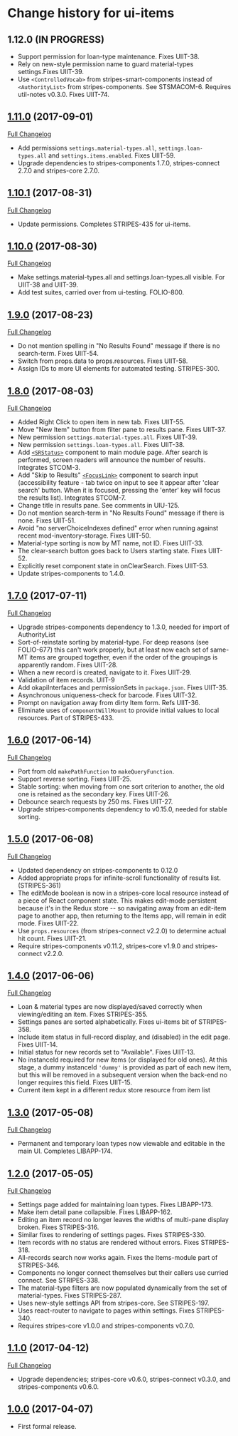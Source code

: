# Change history for ui-items

## 1.12.0 (IN PROGRESS)

* Support permission for loan-type maintenance. Fixes UIIT-38.
* Rely on new-style permission name to guard material-types settings.Fixes UIIT-39.
* Use `<ControlledVocab>` from stripes-smart-components instead of `<AuthorityList>` from stripes-components. See STSMACOM-6. Requires util-notes v0.3.0. Fixes UIIT-74.

## [1.11.0](https://github.com/folio-org/ui-items/tree/v1.11.0) (2017-09-01)
[Full Changelog](https://github.com/folio-org/ui-items/compare/v1.10.1...v1.11.0)

* Add permissions `settings.material-types.all`, `settings.loan-types.all` and `settings.items.enabled`. Fixes UIIT-59.
* Upgrade dependencies to stripes-components 1.7.0, stripes-connect 2.7.0 and stripes-core 2.7.0.

## [1.10.1](https://github.com/folio-org/ui-items/tree/v1.10.1) (2017-08-31)
[Full Changelog](https://github.com/folio-org/ui-items/compare/v1.10.0...v1.10.1)

* Update permissions. Completes STRIPES-435 for ui-items.

## [1.10.0](https://github.com/folio-org/ui-items/tree/v1.10.0) (2017-08-30)
[Full Changelog](https://github.com/folio-org/ui-items/compare/v1.9.0...v1.10.0)

* Make settings.material-types.all and settings.loan-types.all visible. For UIIT-38 and UIIT-39.
* Add test suites, carried over from ui-testing. FOLIO-800.

## [1.9.0](https://github.com/folio-org/ui-items/tree/v1.9.0) (2017-08-23)
[Full Changelog](https://github.com/folio-org/ui-items/compare/v1.8.0...v1.9.0)

* Do not mention spelling in "No Results Found" message if there is no search-term. Fixes UIIT-54.
* Switch from props.data to props.resources. Fixes UIIT-58.
* Assign IDs to more UI elements for automated testing. STRIPES-300.

## [1.8.0](https://github.com/folio-org/ui-items/tree/v1.8.0) (2017-08-03)
[Full Changelog](https://github.com/folio-org/ui-items/compare/v1.7.0...v1.8.0)

* Added Right Click to open item in new tab. Fixes UIIT-55.
* Move "New Item" button from filter pane to results pane. Fixes UIIT-37.
* New permission `settings.material-types.all`. Fixes UIIT-39.
* New permission `settings.loan-types.all`. Fixes UIIT-38.
* Add [`<SRStatus>`](https://github.com/folio-org/stripes-components/tree/master/lib/SRStatus) component to main module page. After search is performed, screen readers will announce the number of results. Integrates STCOM-3.
* Add "Skip to Results" [`<FocusLink>`](https://github.com/folio-org/stripes-components/tree/master/lib/FocusLink) component to search input (accessibility feature - tab twice on input to see it appear after 'clear search' button. When it is focused, pressing the 'enter' key will focus the results list). Integrates STCOM-7.
* Change title in results pane. See comments in UIU-125.
* Do not mention search-term in "No Results Found" message if there is none. Fixes UIIT-51.
* Avoid "no serverChoiceIndexes defined" error when running against recent mod-inventory-storage. Fixes UIIT-50.
* Material-type sorting is now by MT name, not ID. Fixes UIIT-33.
* The clear-search button goes back to Users starting state. Fixes UIIT-52.
* Explicitly reset component state in onClearSearch. Fixes UIIT-53.
* Update stripes-components to 1.4.0.

## [1.7.0](https://github.com/folio-org/ui-items/tree/v1.7.0) (2017-07-11)
[Full Changelog](https://github.com/folio-org/ui-items/compare/v1.6.0...v1.7.0)

* Upgrade stripes-components dependency to 1.3.0, needed for import of AuthorityList
* Sort-of-reinstate sorting by material-type. For deep reasons (see FOLIO-677) this can't work properly, but at least now each set of same-MT items are grouped together, even if the order of the groupings is apparently random. Fixes UIIT-28.
* When a new record is created, navigate to it. Fixes UIIT-29.
* Validation of item records. UIIT-9
* Add okapiInterfaces and permissionSets in `package.json`. Fixes UIIT-35.
* Asynchronous uniqueness-check for barcode. Fixes UIIT-32.
* Prompt on navigation away from dirty Item form. Refs UIIT-36.
* Eliminate uses of `componentWillMount` to provide initial values to local resources. Part of STRIPES-433.

## [1.6.0](https://github.com/folio-org/ui-items/tree/v1.6.0) (2017-06-14)
[Full Changelog](https://github.com/folio-org/ui-items/compare/v1.5.0...v1.6.0)

* Port from old `makePathFunction` to `makeQueryFunction`.
* Support reverse sorting. Fixes UIIT-25.
* Stable sorting: when moving from one sort criterion to another, the old one is retained as the secondary key. Fixes UIIT-26.
* Debounce search requests by 250 ms. Fixes UIIT-27.
* Upgrade stripes-components dependency to v0.15.0, needed for stable sorting.

## [1.5.0](https://github.com/folio-org/ui-items/tree/v1.5.0) (2017-06-08)
[Full Changelog](https://github.com/folio-org/ui-items/compare/v1.4.0...v1.5.0)

* Updated dependency on stripes-components to 0.12.0
* Added appropriate props for infinite-scroll functionality of results list. (STRIPES-361)
* The editMode boolean is now in a stripes-core local resource instead of a piece of React component state. This makes edit-mode persistent because it's in the Redux store -- so navigating away from an edit-item page to another app, then returning to the Items app, will remain in edit mode. Fixes UIIT-22.
* Use `props.resources` (from stripes-connect v2.2.0) to determine actual hit count. Fixes UIIT-21.
* Require stripes-components v0.11.2, stripes-core v1.9.0 and stripes-connect v2.2.0.

## [1.4.0](https://github.com/folio-org/ui-items/tree/v1.4.0) (2017-06-06)
[Full Changelog](https://github.com/folio-org/ui-items/compare/v1.3.0...v1.4.0)

* Loan & material types are now displayed/saved correctly when viewing/editing an item. Fixes STRIPES-355.
* Settings panes are sorted alphabetically. Fixes ui-items bit of STRIPES-358.
* Include item status in full-record display, and (disabled) in the edit page. Fixes UIIT-14.
* Initial status for new records set to "Available". Fixes UIIT-13.
* No instanceId required for new items (or displayed for old ones). At this stage, a dummy instanceId `'dummy'` is provided as part of each new item, but this will be removed in a subsequent version when the back-end no longer requires this field. Fixes UIIT-15.
* Current item kept in a different redux store resource from item list

## [1.3.0](https://github.com/folio-org/ui-items/tree/v1.3.0) (2017-05-08)
[Full Changelog](https://github.com/folio-org/ui-items/compare/v1.2.0...v1.3.0)

* Permanent and temporary loan types now viewable and editable in the main UI. Completes LIBAPP-174.

## [1.2.0](https://github.com/folio-org/ui-items/tree/v1.2.0) (2017-05-05)
[Full Changelog](https://github.com/folio-org/ui-items/compare/v1.1.0...v1.2.0)

* Settings page added for maintaining loan types. Fixes LIBAPP-173.
* Make item detail pane collapsible. Fixes LIBAPP-162.
* Editing an item record no longer leaves the widths of multi-pane display broken. Fixes STRIPES-316.
* Similar fixes to rendering of settings pages. Fixes STRIPES-330.
* Item records with no status are rendered without errors. Fixes STRIPES-318.
* All-records search now works again. Fixes the Items-module part of STRIPES-346.
* Components no longer connect themselves but their callers use curried connect. See STRIPES-338.
* The material-type filters are now populated dynamically from the set of material-types. Fixes STRIPES-287.
* Uses new-style settings API from stripes-core. See STRIPES-197.
* Uses react-router to navigate to pages within settings. Fixes STRIPES-340.
* Requires stripes-core v1.0.0 and stripes-components v0.7.0.

## [1.1.0](https://github.com/folio-org/ui-items/tree/v1.1.0) (2017-04-12)
[Full Changelog](https://github.com/folio-org/ui-items/compare/v1.0.0...v1.1.0)

* Upgrade dependencies; stripes-core v0.6.0, stripes-connect v0.3.0, and stripes-components v0.6.0.

## [1.0.0](https://github.com/folio-org/ui-items/tree/v1.0.0) (2017-04-07)

* First formal release.
